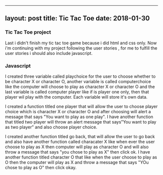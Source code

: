 
---
layout: post
title: Tic Tac Toe
date: 2018-01-30
---

### Tic Tac Toe project

Last i didn't finish my tic tac toe game because i did html and css only.  Now  i'm continuing  with my project following the user stories , for me to fulfill the user stories i should also include javascript. 

### Javascript

I created three variable called playchoice for the user to choose whether to be character X or character O, another variable is called computerchoice like the computer will choose to play as character X or character O and the last variable is called computer player like if is player one  only, then that player wil play with the computer. Each variable will store it's own data.

I created a function titled one player that will allow the user to choose player choice which is character X or character O and after choosing will alert a message that says "You want to play as one play". I have another function that titled two player will throw an alert message that says"You want to play as two player" and also choose player choice.


I created another function titled  go back, that will allow the user to go back and also have another function called characater X like when ever the user choose to play as X then computer will play as character O and will also throw a message that says "you chose to play as X" then click ok. I have another function titled character O that like when the user choose to play as O then the computer will play as X and throw  a message that says "YOu chose to play as O" then click okay.




